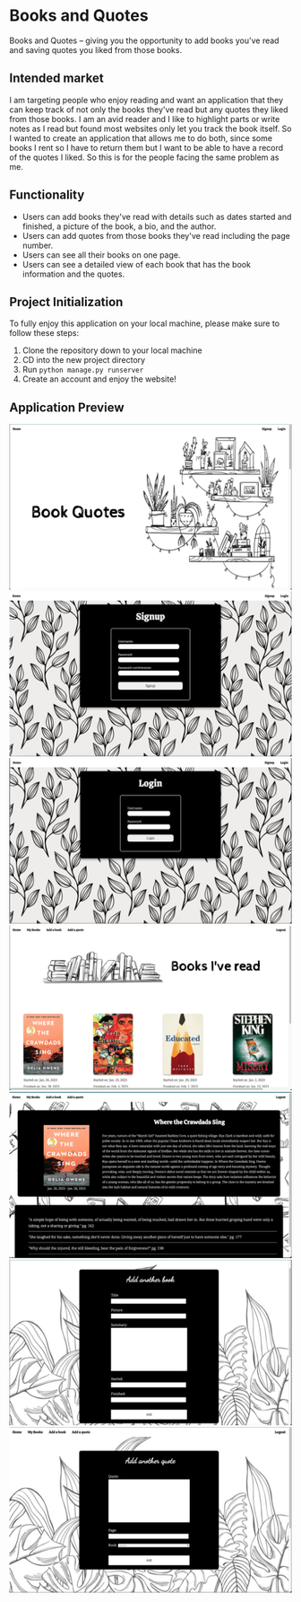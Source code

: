 # Books and Quotes

Books and Quotes – giving you the opportunity to add books you've read and saving quotes you liked from those books.


## Intended market
I am targeting people who enjoy reading and want an application that they can keep track of not only the books they've read but any quotes they liked from those books. I am an avid reader and I like to highlight parts or write notes as I read but found most websites only let you track the book itself. So I wanted to create an application that allows me to do both, since some books I rent so I have to return them but I want to be able to have a record of the quotes I liked. So this is for the people facing the same problem as me.

## Functionality
* Users can add books they've read with details such as dates started and finished, a picture of the book, a bio, and the author.
* Users can add quotes from those books they've read including the page number.
* Users can see all their books on one page.
* Users can see a detailed view of each book that has the book information and the quotes.

## Project Initialization
To fully enjoy this application on your local machine, please make sure to follow these steps:
1. Clone the repository down to your local machine
2. CD into the new project directory
3. Run ```python manage.py runserver```
4. Create an account and enjoy the website!

## Application Preview
![Homepage](./images/homepage.png)
![Signup](./images/signup.png)
![Login](./images/login.png)
![BookList](./images/bookList.png)
![BookDetail](./images/bookDetail.png)
![createBook](./images/createBook.png)
![createQuote](./images/createQuote.png)
